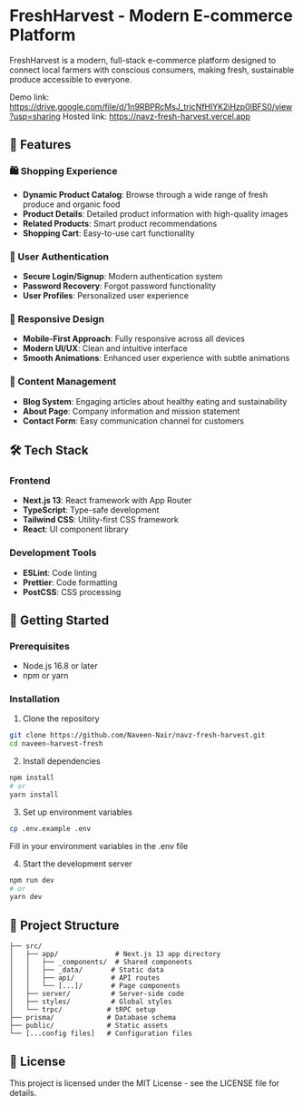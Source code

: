 # FreshHarvest - Modern E-commerce Platform

FreshHarvest is a modern, full-stack e-commerce platform designed to connect local farmers with conscious consumers, making fresh, sustainable produce accessible to everyone.

Demo link: https://drive.google.com/file/d/1n9RBPRcMsJ_tricNfHlYK2iHzp0lBFS0/view?usp=sharing
Hosted link: https://navz-fresh-harvest.vercel.app

## 🌟 Features

### 🛍️ Shopping Experience
- **Dynamic Product Catalog**: Browse through a wide range of fresh produce and organic food
- **Product Details**: Detailed product information with high-quality images
- **Related Products**: Smart product recommendations
- **Shopping Cart**: Easy-to-use cart functionality

### 👤 User Authentication
- **Secure Login/Signup**: Modern authentication system
- **Password Recovery**: Forgot password functionality
- **User Profiles**: Personalized user experience

### 📱 Responsive Design
- **Mobile-First Approach**: Fully responsive across all devices
- **Modern UI/UX**: Clean and intuitive interface
- **Smooth Animations**: Enhanced user experience with subtle animations

### 📝 Content Management
- **Blog System**: Engaging articles about healthy eating and sustainability
- **About Page**: Company information and mission statement
- **Contact Form**: Easy communication channel for customers

## 🛠️ Tech Stack

### Frontend
- **Next.js 13**: React framework with App Router
- **TypeScript**: Type-safe development
- **Tailwind CSS**: Utility-first CSS framework
- **React**: UI component library

### Development Tools
- **ESLint**: Code linting
- **Prettier**: Code formatting
- **PostCSS**: CSS processing

## 🚀 Getting Started

### Prerequisites
- Node.js 16.8 or later
- npm or yarn

### Installation

1. Clone the repository
```bash
git clone https://github.com/Naveen-Nair/navz-fresh-harvest.git
cd naveen-harvest-fresh
```

2. Install dependencies
```bash
npm install
# or
yarn install
```

3. Set up environment variables
```bash
cp .env.example .env
```
Fill in your environment variables in the .env file

4. Start the development server
```bash
npm run dev
# or
yarn dev
```

## 📁 Project Structure

```
├── src/
│   ├── app/              # Next.js 13 app directory
│   │   ├── _components/  # Shared components
│   │   ├── _data/       # Static data
│   │   ├── api/         # API routes
│   │   └── [...]/       # Page components
│   ├── server/          # Server-side code
│   ├── styles/          # Global styles
│   └── trpc/           # tRPC setup
├── prisma/             # Database schema
├── public/             # Static assets
└── [...config files]   # Configuration files
```

## 📄 License

This project is licensed under the MIT License - see the LICENSE file for details.


